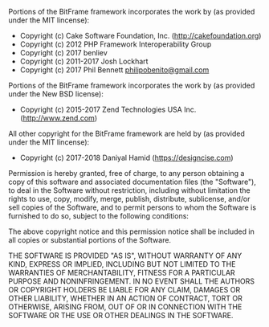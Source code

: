Portions of the BitFrame framework incorporates the work by (as provided under the MIT lincense):

* Copyright (c) Cake Software Foundation, Inc. (http://cakefoundation.org)
* Copyright (c) 2012 PHP Framework Interoperability Group
* Copyright (c) 2017 benliev
* Copyright (c) 2011-2017 Josh Lockhart
* Copyright (c) 2017 Phil Bennett <philipobenito@gmail.com> 

Portions of the BitFrame framework incorporates the work by (as provided under the New BSD license):

* Copyright (c) 2015-2017 Zend Technologies USA Inc. (http://www.zend.com)

All other copyright for the BitFrame framework are held by (as provided under the MIT lincense): 

* Copyright (c) 2017-2018 Daniyal Hamid (https://designcise.com)

Permission is hereby granted, free of charge, to any person obtaining a copy of this software and associated documentation files (the "Software"), to deal in the Software without restriction, including without limitation the rights to use, copy, modify, merge, publish, distribute, sublicense, and/or sell copies of the Software, and to permit persons to whom the Software is furnished to do so, subject to the following conditions:

The above copyright notice and this permission notice shall be included in all copies or substantial portions of the Software.

THE SOFTWARE IS PROVIDED "AS IS", WITHOUT WARRANTY OF ANY KIND, EXPRESS OR IMPLIED, INCLUDING BUT NOT LIMITED TO THE WARRANTIES OF MERCHANTABILITY, FITNESS FOR A PARTICULAR PURPOSE AND NONINFRINGEMENT. IN NO EVENT SHALL THE AUTHORS OR COPYRIGHT HOLDERS BE LIABLE FOR ANY CLAIM, DAMAGES OR OTHER LIABILITY, WHETHER IN AN ACTION OF CONTRACT, TORT OR OTHERWISE, ARISING FROM, OUT OF OR IN CONNECTION WITH THE SOFTWARE OR THE USE OR OTHER DEALINGS IN THE SOFTWARE.